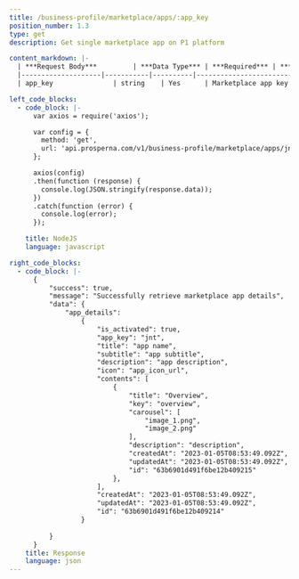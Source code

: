 ```yaml
---
title: /business-profile/marketplace/apps/:app_key
position_number: 1.3
type: get
description: Get single marketplace app on P1 platform

content_markdown: |-
  | ***Request Body***         | ***Data Type*** | ***Required*** | ***Description*** |
  |--------------------|-----------|----------|------------------------------------|
  | app_key               | string    | Yes      | Marketplace app key |

left_code_blocks:
  - code_block: |-
      var axios = require('axios');

      var config = {
        method: 'get',
        url: 'api.prosperna.com/v1/business-profile/marketplace/apps/jnt',
      };

      axios(config)
      .then(function (response) {
        console.log(JSON.stringify(response.data));
      })
      .catch(function (error) {
        console.log(error);
      });

    title: NodeJS
    language: javascript

right_code_blocks:
  - code_block: |-
      {
          "success": true,
          "message": "Successfully retrieve marketplace app details",
          "data": {
              "app_details": 
                  {
                      "is_activated": true,
                      "app_key": "jnt",
                      "title": "app name",
                      "subtitle": "app subtitle",
                      "description": "app description",
                      "icon": "app_icon_url",
                      "contents": [
                          {
                              "title": "Overview",
                              "key": "overview",
                              "carousel": [
                                  "image_1.png",
                                  "image_2.png"
                              ],
                              "description": "description",
                              "createdAt": "2023-01-05T08:53:49.092Z",
                              "updatedAt": "2023-01-05T08:53:49.092Z",
                              "id": "63b6901d491f6be12b409215"
                          },
                      ],
                      "createdAt": "2023-01-05T08:53:49.092Z",
                      "updatedAt": "2023-01-05T08:53:49.092Z",
                      "id": "63b6901d491f6be12b409214"
                  }
              
          }
      }
    title: Response
    language: json
---
```

